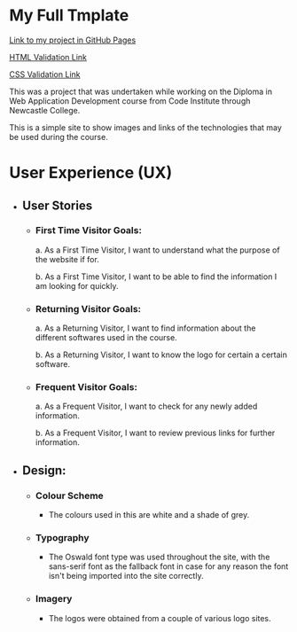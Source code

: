 # My Full Tmplate

[Link to my project in GitHub Pages](https://kimb81.github.io/my-full-template/)

[HTML Validation Link](https://validator.w3.org/nu/?doc=https%3A%2F%2Fkimb81.github.io%2Fmy-full-template%2F)

[CSS Validation Link](http://jigsaw.w3.org/css-validator/validator?uri=https%3A%2F%2Fkimb81.github.io%2Fmy-full-template%2F&profile=css3svg&usermedium=all&warning=1&vextwarning=&lang=en)

This was a project that was undertaken while working on the Diploma in Web Application Development course from Code Institute through Newcastle College.

This is a simple site to show images and links of the technologies that may be used during the course.

# User Experience (UX)

- ## User Stories

    - ### First Time Visitor Goals:

        a. As a First Time Visitor, I want to understand what the purpose of the website if for.
    
        b. As a First Time Visitor, I want to be able to find the information I am looking for quickly.

    - ### Returning Visitor Goals:

        a. As a Returning Visitor, I want to find information about the different softwares used in the course.

        b. As a Returning Visitor, I want to know the logo for certain a certain software.

    - ### Frequent Visitor Goals:

        a. As a Frequent Visitor, I want to check for any newly added information.

        b. As a Frequent Visitor, I want to review previous links for further information.

- ## Design:

    - ### Colour Scheme
        - The colours used in this are white and a shade of grey.

    - ### Typography
        - The Oswald font type was used throughout the site, with the sans-serif font as the fallback font in case for any reason the font isn't being imported into the site correctly.

    - ### Imagery
        - The logos were obtained from a couple of various logo sites.



